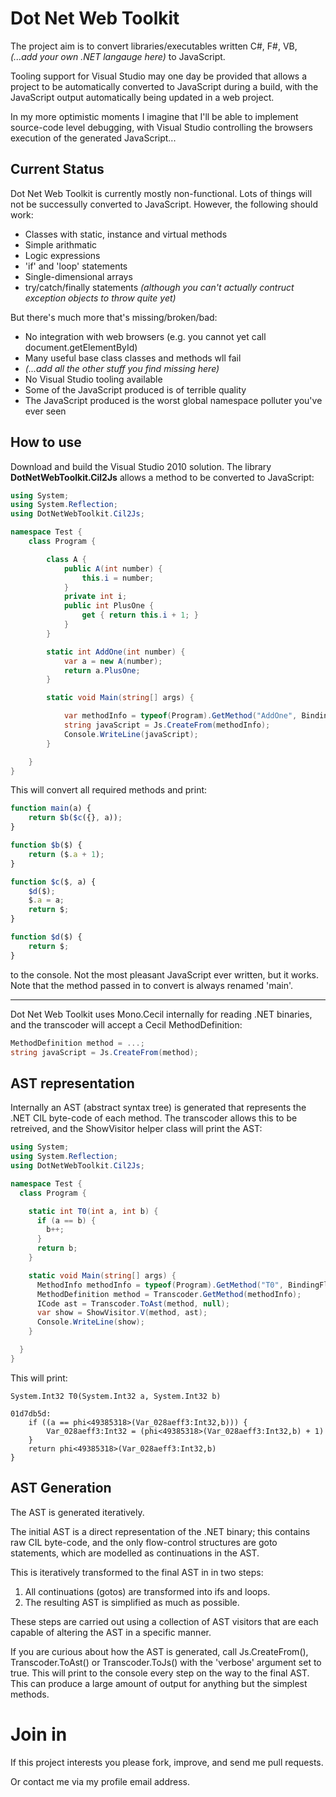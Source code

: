 Dot Net Web Toolkit
===================

The project aim is to convert libraries/executables written C#, F#, VB, *(...add your own .NET langauge here)*
to JavaScript.

Tooling support for Visual Studio may one day be provided that allows a project to be automatically converted to JavaScript
during a build, with the JavaScript output automatically being updated in a web project.

In my more optimistic moments I imagine that I'll be able to implement source-code level debugging,
with Visual Studio controlling the browsers execution of the generated JavaScript...

Current Status
--------------

Dot Net Web Toolkit is currently mostly non-functional. Lots of things will not be successully converted to JavaScript.
However, the following should work:

- Classes with static, instance and virtual methods
- Simple arithmatic
- Logic expressions
- 'if' and 'loop' statements
- Single-dimensional arrays
- try/catch/finally statements *(although you can't actually contruct exception objects to throw quite yet)*

But there's much more that's missing/broken/bad:

- No integration with web browsers (e.g. you cannot yet call document.getElementById)
- Many useful base class classes and methods wll fail
- *(...add all the other stuff you find missing here)*
- No Visual Studio tooling available
- Some of the JavaScript produced is of terrible quality
- The JavaScript produced is the worst global namespace polluter you've ever seen

How to use
----------
Download and build the Visual Studio 2010 solution.
The library **DotNetWebToolkit.Cil2Js** allows a method to be converted to JavaScript:

``` C#
using System;
using System.Reflection;
using DotNetWebToolkit.Cil2Js;

namespace Test {
    class Program {

        class A {
            public A(int number) {
                this.i = number;
            }
            private int i;
            public int PlusOne {
                get { return this.i + 1; }
            }
        }

        static int AddOne(int number) {
            var a = new A(number);
            return a.PlusOne;
        }

        static void Main(string[] args) {

            var methodInfo = typeof(Program).GetMethod("AddOne", BindingFlags.NonPublic | BindingFlags.Static);
            string javaScript = Js.CreateFrom(methodInfo);
            Console.WriteLine(javaScript);
	    }

    }
}
```

This will convert all required methods and print:

``` JavaScript
function main(a) {
    return $b($c({}, a));
}

function $b($) {
    return ($.a + 1);
}

function $c($, a) {
    $d($);
    $.a = a;
    return $;
}

function $d($) {
    return $;
}
```

to the console. Not the most pleasant JavaScript ever written, but it works. Note that the method passed
in to convert is always renamed 'main'.

----

Dot Net Web Toolkit uses Mono.Cecil internally for reading .NET binaries, and the transcoder will accept a
Cecil MethodDefinition:

``` C#
MethodDefinition method = ...;
string javaScript = Js.CreateFrom(method);
```

AST representation
------------------

Internally an AST (abstract syntax tree) is generated that represents the .NET CIL byte-code of each method.
The transcoder allows this to be retreived, and the ShowVisitor helper class will print the AST:

``` C#
using System;
using System.Reflection;
using DotNetWebToolkit.Cil2Js;

namespace Test {
  class Program {

    static int T0(int a, int b) {
      if (a == b) {
        b++;
      }
      return b;
    }

    static void Main(string[] args) {
      MethodInfo methodInfo = typeof(Program).GetMethod("T0", BindingFlags.NonPublic|BindingFlags.Static);
      MethodDefinition method = Transcoder.GetMethod(methodInfo);
      ICode ast = Transcoder.ToAst(method, null);
      var show = ShowVisitor.V(method, ast);
      Console.WriteLine(show);
	}

  }
}
```

This will print:

```
System.Int32 T0(System.Int32 a, System.Int32 b)

01d7db5d:
    if ((a == phi<49385318>(Var_028aeff3:Int32,b))) {
        Var_028aeff3:Int32 = (phi<49385318>(Var_028aeff3:Int32,b) + 1)
    }
    return phi<49385318>(Var_028aeff3:Int32,b)
}
```

AST Generation
--------------

The AST is generated iteratively.

The initial AST is a direct representation of the .NET binary;
this contains raw CIL byte-code, and the only flow-control structures are goto statements, which are
modelled as continuations in the AST.

This is iteratively transformed to the final AST in in two steps:

1. All continuations (gotos) are transformed into ifs and loops.
2. The resulting AST is simplified as much as possible.

These steps are carried out using a collection of AST visitors that are each
capable of altering the AST in a specific manner.

If you are curious about how the AST is generated, call Js.CreateFrom(), Transcoder.ToAst() or Transcoder.ToJs()
with the 'verbose' argument set to true. This will print to the console every step on the way to
the final AST. This can produce a large amount of output for anything but the simplest methods.

Join in
=======

If this project interests you please fork, improve, and send me pull requests.

Or contact me via my profile email address.